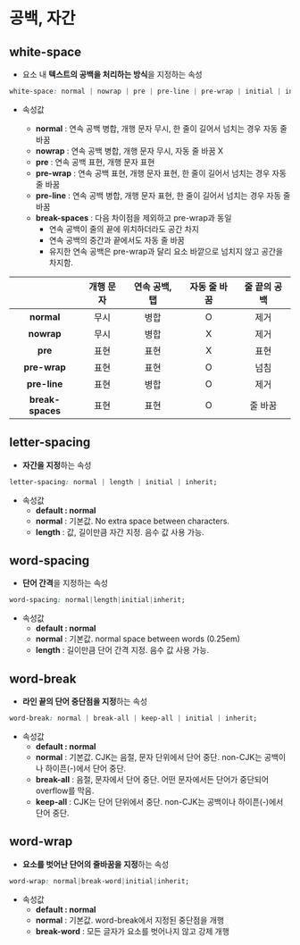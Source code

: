 # 공백, 자간



## white-space

+ 요소 내 **텍스트의 공백을 처리하는 방식**을 지정하는 속성

```CSS
white-space: normal | nowrap | pre | pre-line | pre-wrap | initial | inherit;
```

+ 속성값

  + **normal** : 연속 공백 병합, 개행 문자 무시, 한 줄이 길어서 넘치는 경우 자동 줄 바꿈
  + **nowrap** : 연속 공백 병합, 개행 문자 무시, 자동 줄 바꿈 X
  + **pre** : 연속 공백 표현, 개행 문자 표현
  + **pre-wrap** : 연속 공백 표현, 개행 문자 표현, 한 줄이 길어서 넘치는 경우 자동 줄 바꿈
  + **pre-line** : 연속 공백 병합, 개행 문자 표현, 한 줄이 길어서 넘치는 경우 자동 줄바꿈
  + **break-spaces** : 다음 차이점을 제외하고 pre-wrap과 동일
    + 연속 공백이 줄의 끝에 위치하더라도 공간 차지
    + 연속 공백의 중간과 끝에서도 자동 줄 바꿈
    + 유지한 연속 공백은 pre-wrap과 달리 요소 바깥으로 넘치지 않고 공간을 차지함.

  

|                  | 개행 문자 | 연속 공백, 탭 | 자동 줄 바꿈 | 줄 끝의 공백 |
| :--------------: | :-------: | :-----------: | :----------: | :----------: |
|    **normal**    |   무시    |     병합      |      O       |     제거     |
|    **nowrap**    |   무시    |     병합      |      X       |     제거     |
|     **pre**      |   표현    |     표현      |      X       |     표현     |
|   **pre-wrap**   |   표현    |     표현      |      O       |     넘침     |
|   **pre-line**   |   표현    |     병합      |      O       |     제거     |
| **break-spaces** |   표현    |     표현      |      O       |   줄 바꿈    |





## letter-spacing

+ **자간을 지정**하는 속성

```CSS
letter-spacing: normal | length | initial | inherit;
```

+ 속성값
  + **default : normal**
  + **normal** : 기본값. No extra space between characters.
  + **length** : 값, 길이만큼 자간 지정. 음수 값 사용 가능.





## word-spacing

+ **단어 간격**을 지정하는 속성

```CSS
word-spacing: normal|length|initial|inherit;
```

+ 속성값
  + **default : normal**
  + **normal** : 기본값. normal space between words (0.25em)
  + **length** : 길이만큼 단어 간격 지정. 음수 값 사용 가능.





## word-break

+ **라인 끝의 단어 중단점을 지정**하는 속성

```CSS
word-break: normal | break-all | keep-all | initial | inherit;
```

+ 속성값
  + **default : normal**
  + **normal** : 기본값. CJK는 음절, 문자 단위에서 단어 중단. non-CJK는 공백이나 하이픈(-)에서 단어 중단.
  + **break-all** : 음절, 문자에서 단어 중단. 어떤 문자에서든 단어가 중단되어 overflow를 막음.
  + **keep-all** : CJK는 단어 단위에서 중단. non-CJK는 공백이나 하이픈(-)에서 단어 중단.





## word-wrap

+ **요소를 벗어난 단어의 줄바꿈을 지정**하는 속성

```CSS
word-wrap: normal|break-word|initial|inherit;
```

+ 속성값
  + **default : normal**
  + **normal** : 기본값. word-break에서 지정된 중단점을 개행
  + **break-word** : 모든 글자가 요소를 벗어나지 않고 강제 개행

